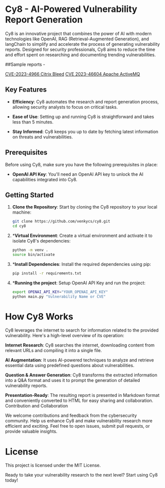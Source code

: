 # Cy8 - AI-Powered Vulnerability Report Generation

Cy8 is an innovative project that combines the power of AI with modern technologies like OpenAI, RAG (Retrieval-Augmented Generation), and langChain to simplify and accelerate the process of generating vulnerability reports. Designed for security professionals, Cy8 aims to reduce the time and effort spent on researching and documenting trending vulnerabilities.

##Sample reports - 

[CVE-2023-4966 Citrix Bleed](https://github.com/venkycs/cy8/blob/main/reports/citrix-bleed-CVE-2023-4966.md)
[CVE 2023-46604 Apache ActiveMQ](https://github.com/venkycs/cy8/blob/main/reports/cve_2023-46604_apache_activemq.md)


## Key Features

- **Efficiency**: Cy8 automates the research and report generation process, allowing security analysts to focus on critical tasks.

- **Ease of Use**: Setting up and running Cy8 is straightforward and takes less than 5 minutes.

- **Stay Informed**: Cy8 keeps you up to date by fetching latest information on threats and vulnerabilities.

## Prerequisites

Before using Cy8, make sure you have the following prerequisites in place:

- **OpenAI API Key**: You'll need an OpenAI API key to unlock the AI capabilities integrated into Cy8.

## Getting Started

1. **Clone the Repository**: Start by cloning the Cy8 repository to your local machine:

   ```bash
   git clone https://github.com/venkycs/cy8.git
   cd cy8

2. ***Virtual Environment**: Create a virtual environment and activate it to isolate Cy8's dependencies:

   ```bash
   python -m venv .
   source bin/activate

3. ***Install Dependencies**: Install the required dependencies using pip:

   ```bash
   pip install -r requirements.txt

4. ***Running the project**: Setup OpenAI API Key and run the project:

   ```bash
   export OPENAI_API_KEY="YOUR_OPENAI_API_KEY"
   python main.py "Vulnerability Name or CVE"


# How Cy8 Works

Cy8 leverages the internet to search for information related to the provided vulnerability. Here's a high-level overview of its operation:

**Internet Research**: Cy8 searches the internet, downloading content from relevant URLs and compiling it into a single file.

**AI Augmentation**: It uses AI-powered techniques to analyze and retrieve essential data using predefined questions about vulnerabilities.

**Question & Answer Generation**: Cy8 transforms the extracted information into a Q&A format and uses it to prompt the generation of detailed vulnerability reports.

**Presentation-Ready**: The resulting report is presented in Markdown format and conveniently converted to HTML for easy sharing and collaboration.
Contribution and Collaboration

We welcome contributions and feedback from the cybersecurity community. Help us enhance Cy8 and make vulnerability research more efficient and exciting. Feel free to open issues, submit pull requests, or provide valuable insights.

# License

This project is licensed under the MIT License.

Ready to take your vulnerability research to the next level? Start using Cy8 today!
